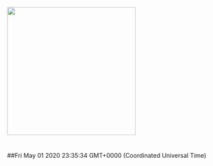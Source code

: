 <img width="300px" src="https://sickrage.ca/img/logo-stacked.png" />

# 

##Fri May 01 2020 23:35:34 GMT+0000 (Coordinated Universal Time)



